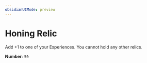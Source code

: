 ```yaml
---
obsidianUIMode: preview
---
```

# Honing Relic

Add +1 to one of your Experiences. You cannot hold any other relics.

**Number**: `50`
